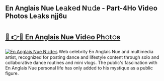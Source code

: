 ## En Anglais Nue Le𝚊k𝚎d N𝚞𝚍e - Part-4Ho Vid𝚎o Photos Le𝚊ks njj6u

# <h2><a href="http://fb817vy.evod.top/?m=En+Anglais+Nue">🔗 👉🔴 En Anglais Nue Vid𝚎o Ph𝚘t𝚘s</a></h2>

[![En Anglais Nue N𝚞d𝚎s](https://i.imgur.com/8V9OHl7.gif)](http://fb817vy.evod.top/?m=En+Anglais+Nue)
Web celebrity En Anglais Nue and multimedia artist, recognized for posting dance and lifestyle content through solo and collaborative dance routines and mini vlogs. The public's fascination with En Anglais Nue personal life has only added to his mystique as a public figure. 
